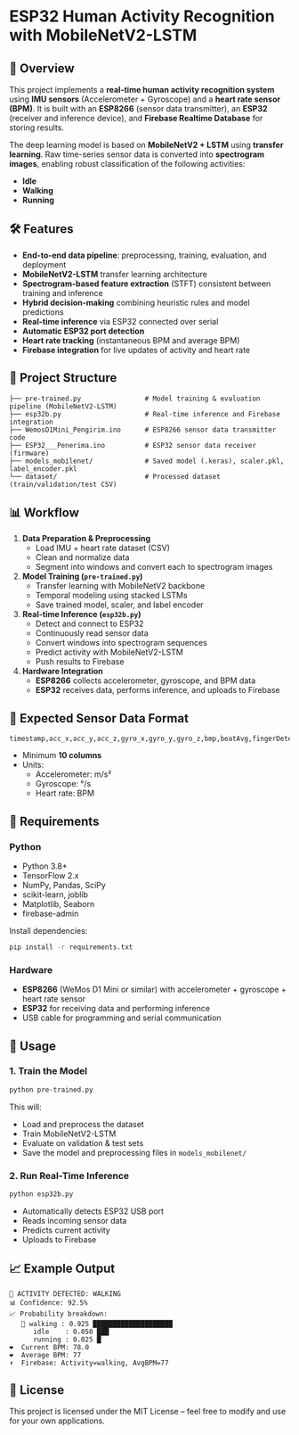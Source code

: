 # ESP32 Human Activity Recognition with MobileNetV2-LSTM

## 📌 Overview
This project implements a **real-time human activity recognition system** using **IMU sensors** (Accelerometer + Gyroscope) and a **heart rate sensor (BPM)**. It is built with an **ESP8266** (sensor data transmitter), an **ESP32** (receiver and inference device), and **Firebase Realtime Database** for storing results.

The deep learning model is based on **MobileNetV2 + LSTM** using **transfer learning**. Raw time-series sensor data is converted into **spectrogram images**, enabling robust classification of the following activities:
- **Idle**
- **Walking**
- **Running**

## 🛠️ Features
- **End-to-end data pipeline**: preprocessing, training, evaluation, and deployment
- **MobileNetV2-LSTM** transfer learning architecture
- **Spectrogram-based feature extraction** (STFT) consistent between training and inference
- **Hybrid decision-making** combining heuristic rules and model predictions
- **Real-time inference** via ESP32 connected over serial
- **Automatic ESP32 port detection**
- **Heart rate tracking** (instantaneous BPM and average BPM)
- **Firebase integration** for live updates of activity and heart rate

## 📂 Project Structure
```
├── pre-trained.py                # Model training & evaluation pipeline (MobileNetV2-LSTM)
├── esp32b.py                     # Real-time inference and Firebase integration
├── WemosD1Mini_Pengirim.ino      # ESP8266 sensor data transmitter code
├── ESP32___Penerima.ino          # ESP32 sensor data receiver (firmware)
├── models_mobilenet/             # Saved model (.keras), scaler.pkl, label_encoder.pkl
└── dataset/                      # Processed dataset (train/validation/test CSV)
```

## 📊 Workflow
1. **Data Preparation & Preprocessing**
   - Load IMU + heart rate dataset (CSV)
   - Clean and normalize data
   - Segment into windows and convert each to spectrogram images
2. **Model Training (`pre-trained.py`)**
   - Transfer learning with MobileNetV2 backbone
   - Temporal modeling using stacked LSTMs
   - Save trained model, scaler, and label encoder
3. **Real-time Inference (`esp32b.py`)**
   - Detect and connect to ESP32
   - Continuously read sensor data
   - Convert windows into spectrogram sequences
   - Predict activity with MobileNetV2-LSTM
   - Push results to Firebase
4. **Hardware Integration**
   - **ESP8266** collects accelerometer, gyroscope, and BPM data
   - **ESP32** receives data, performs inference, and uploads to Firebase

## 📡 Expected Sensor Data Format
```
timestamp,acc_x,acc_y,acc_z,gyro_x,gyro_y,gyro_z,bmp,beatAvg,fingerDetected,dataRate
```
- Minimum **10 columns**
- Units:
  - Accelerometer: m/s²
  - Gyroscope: °/s
  - Heart rate: BPM

## 🔧 Requirements
### Python
- Python 3.8+
- TensorFlow 2.x
- NumPy, Pandas, SciPy
- scikit-learn, joblib
- Matplotlib, Seaborn
- firebase-admin

Install dependencies:
```bash
pip install -r requirements.txt
```

### Hardware
- **ESP8266** (WeMos D1 Mini or similar) with accelerometer + gyroscope + heart rate sensor
- **ESP32** for receiving data and performing inference
- USB cable for programming and serial communication

## 🚀 Usage
### 1. Train the Model
```bash
python pre-trained.py
```
This will:
- Load and preprocess the dataset
- Train MobileNetV2-LSTM
- Evaluate on validation & test sets
- Save the model and preprocessing files in `models_mobilenet/`

### 2. Run Real-Time Inference
```bash
python esp32b.py
```
- Automatically detects ESP32 USB port
- Reads incoming sensor data
- Predicts current activity
- Uploads to Firebase

## 📈 Example Output
```
🎯 ACTIVITY DETECTED: WALKING
📊 Confidence: 92.5%
📈 Probability breakdown:
   🎯 walking : 0.925 ████████████████████
      idle    : 0.050 ███
      running : 0.025 █
❤️  Current BPM: 78.0
❤️  Average BPM: 77
⬆️  Firebase: Activity=walking, AvgBPM=77
```

## 📜 License
This project is licensed under the MIT License – feel free to modify and use for your own applications.

